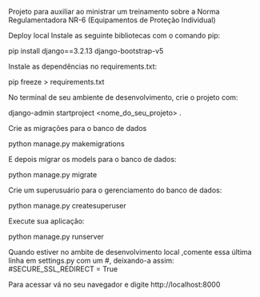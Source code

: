 Projeto para auxiliar ao ministrar um treinamento sobre a Norma Regulamentadora NR-6 (Equipamentos de Proteção Individual)

Deploy local
Instale as seguinte bibliotecas com o comando pip:

pip install django==3.2.13 django-bootstrap-v5

Instale as dependências no requirements.txt:

pip freeze > requirements.txt

No terminal de seu ambiente de desenvolvimento, crie o projeto com:

django-admin startproject <nome_do_seu_projeto> .

Crie as migrações para o banco de dados

python manage.py makemigrations

E depois migrar os models para o banco de dados:

python manage.py migrate

Crie um superusuário para o gerenciamento do banco de dados:

python manage.py createsuperuser

Execute sua aplicação:

python manage.py runserver

Quando estiver no ambite de desenvolvimento local ,comente essa última linha em settings.py com um #, deixando-a assim: #SECURE_SSL_REDIRECT = True

Para acessar vá no seu navegador e digite http://localhost:8000
